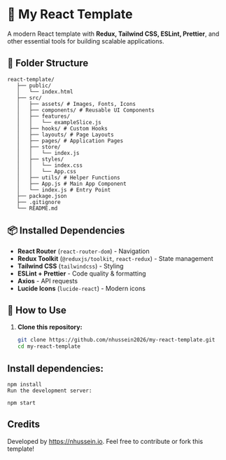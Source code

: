 # 🚀 My React Template  

A modern React template with **Redux, Tailwind CSS, ESLint, Prettier**, and other essential tools for building scalable applications.  

## 📂 Folder Structure  
```
react-template/
   ├── public/
   │   └── index.html
   ├── src/
   │   ├── assets/ # Images, Fonts, Icons
   │   ├── components/ # Reusable UI Components
   │   ├── features/
   │   │   └── exampleSlice.js
   │   ├── hooks/ # Custom Hooks
   │   ├── layouts/ # Page Layouts
   │   ├── pages/ # Application Pages
   │   ├── store/
   │   │   └── index.js
   │   ├── styles/
   │   │   └── index.css
   │   │   └── App.css
   │   ├── utils/ # Helper Functions
   │   ├── App.js # Main App Component
   │   └── index.js # Entry Point
   ├── package.json
   ├── .gitignore
   └── README.md
```

## 📦 Installed Dependencies  

- **React Router** (`react-router-dom`) - Navigation  
- **Redux Toolkit** (`@reduxjs/toolkit`, `react-redux`) - State management  
- **Tailwind CSS** (`tailwindcss`) - Styling  
- **ESLint + Prettier** - Code quality & formatting  
- **Axios** - API requests  
- **Lucide Icons** (`lucide-react`) - Modern icons  

## 🚀 How to Use  

1. **Clone this repository:**  
   ```sh
   git clone https://github.com/nhussein2026/my-react-template.git
   cd my-react-template


## Install dependencies:

```
npm install
Run the development server:
```

```
npm start
```

## Credits
Developed by https://nhussein.io. Feel free to contribute or fork this template!
